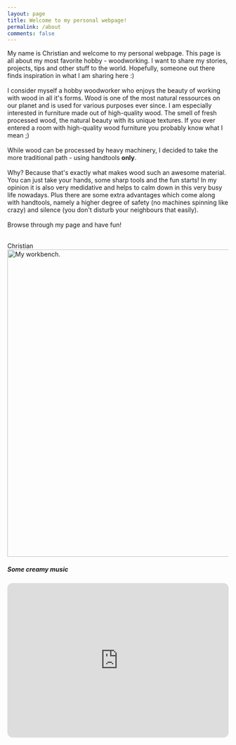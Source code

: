 ```yaml
---
layout: page
title: Welcome to my personal webpage!
permalink: /about
comments: false
---
```


<div class="row justify-content-between">
<div class="col-md-8 pr-5">

<p>My name is Christian and welcome to my personal webpage. 
This page is all about my most favorite hobby - woodworking. I want to share my stories, projects, tips and other stuff to the world. Hopefully, someone out there finds inspiration in what I am sharing here :)
<br><br>
I consider myself a hobby woodworker who enjoys the beauty of working with wood in all it's forms. Wood is one of the most natural ressources on our planet and is used for various purposes ever since. 
I am especially interested in furniture made out of high-quality wood. The smell of fresh processed wood, the natural beauty with its unique textures. If you ever entered a room with high-quality wood furniture you probably know what I mean ;)
<br><br>
While wood can be processed by heavy machinery, I decided to take the more traditional path - using handtools <b>only</b>. 
<br><br>
Why? Because that's exactly what makes wood such an awesome material. You can just take your hands, some sharp tools and the fun starts! In my opinion it is also very medidative and helps to calm down in this very busy life nowadays. Plus there are some extra advantages which come along with handtools, namely a higher degree of safety (no machines spinning like crazy) and silence (you don't disturb your neighbours that easily).
<br><br>
Browse through my page and have fun! 
<br><br>

Christian
<br>
<a href="//chrschoeffmann.github.io/assets/images/workbench01.jpg" data-lightbox="workbench01"     data-title="My workbench.">
    <img src="//chrschoeffmann.github.io/assets/images/workbench01.jpg" width="700" title="My workbench.">
</a>

</p>
</div>


<div class="col-md-4">

<div class="sticky-top sticky-top-80">
<h5>Some creamy music</h5>

<p> <iframe style="border-radius:12px" src="https://open.spotify.com/embed/track/6zb0M4Drdplz1fBaXbqxDA?utm_source=generator" width="100%" height="352" frameBorder="0" allowfullscreen="" allow="autoplay; clipboard-write; encrypted-media; fullscreen; picture-in-picture" loading="lazy"></iframe> </p>


</div>
</div>
</div>
